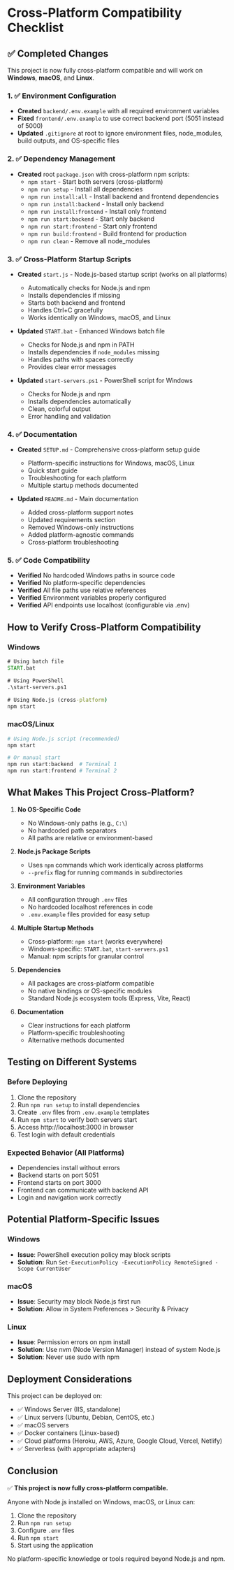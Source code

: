 # Cross-Platform Compatibility Checklist

## ✅ Completed Changes

This project is now fully cross-platform compatible and will work on **Windows**, **macOS**, and **Linux**.

### 1. ✅ Environment Configuration
- **Created** `backend/.env.example` with all required environment variables
- **Fixed** `frontend/.env.example` to use correct backend port (5051 instead of 5000)
- **Updated** `.gitignore` at root to ignore environment files, node_modules, build outputs, and OS-specific files

### 2. ✅ Dependency Management
- **Created** root `package.json` with cross-platform npm scripts:
  - `npm start` - Start both servers (cross-platform)
  - `npm run setup` - Install all dependencies
  - `npm run install:all` - Install backend and frontend dependencies
  - `npm run install:backend` - Install only backend
  - `npm run install:frontend` - Install only frontend
  - `npm run start:backend` - Start only backend
  - `npm run start:frontend` - Start only frontend
  - `npm run build:frontend` - Build frontend for production
  - `npm run clean` - Remove all node_modules

### 3. ✅ Cross-Platform Startup Scripts
- **Created** `start.js` - Node.js-based startup script (works on all platforms)
  - Automatically checks for Node.js and npm
  - Installs dependencies if missing
  - Starts both backend and frontend
  - Handles Ctrl+C gracefully
  - Works identically on Windows, macOS, and Linux

- **Updated** `START.bat` - Enhanced Windows batch file
  - Checks for Node.js and npm in PATH
  - Installs dependencies if `node_modules` missing
  - Handles paths with spaces correctly
  - Provides clear error messages

- **Updated** `start-servers.ps1` - PowerShell script for Windows
  - Checks for Node.js and npm
  - Installs dependencies automatically
  - Clean, colorful output
  - Error handling and validation

### 4. ✅ Documentation
- **Created** `SETUP.md` - Comprehensive cross-platform setup guide
  - Platform-specific instructions for Windows, macOS, Linux
  - Quick start guide
  - Troubleshooting for each platform
  - Multiple startup methods documented

- **Updated** `README.md` - Main documentation
  - Added cross-platform support notes
  - Updated requirements section
  - Removed Windows-only instructions
  - Added platform-agnostic commands
  - Cross-platform troubleshooting

### 5. ✅ Code Compatibility
- **Verified** No hardcoded Windows paths in source code
- **Verified** No platform-specific dependencies
- **Verified** All file paths use relative references
- **Verified** Environment variables properly configured
- **Verified** API endpoints use localhost (configurable via .env)

## How to Verify Cross-Platform Compatibility

### Windows
```cmd
# Using batch file
START.bat

# Using PowerShell
.\start-servers.ps1

# Using Node.js (cross-platform)
npm start
```

### macOS/Linux
```bash
# Using Node.js script (recommended)
npm start

# Or manual start
npm run start:backend  # Terminal 1
npm run start:frontend # Terminal 2
```

## What Makes This Project Cross-Platform?

1. **No OS-Specific Code**
   - No Windows-only paths (e.g., `C:\`)
   - No hardcoded path separators
   - All paths are relative or environment-based

2. **Node.js Package Scripts**
   - Uses `npm` commands which work identically across platforms
   - `--prefix` flag for running commands in subdirectories

3. **Environment Variables**
   - All configuration through `.env` files
   - No hardcoded localhost references in code
   - `.env.example` files provided for easy setup

4. **Multiple Startup Methods**
   - Cross-platform: `npm start` (works everywhere)
   - Windows-specific: `START.bat`, `start-servers.ps1`
   - Manual: npm scripts for granular control

5. **Dependencies**
   - All packages are cross-platform compatible
   - No native bindings or OS-specific modules
   - Standard Node.js ecosystem tools (Express, Vite, React)

6. **Documentation**
   - Clear instructions for each platform
   - Platform-specific troubleshooting
   - Alternative methods documented

## Testing on Different Systems

### Before Deploying
1. Clone the repository
2. Run `npm run setup` to install dependencies
3. Create `.env` files from `.env.example` templates
4. Run `npm start` to verify both servers start
5. Access http://localhost:3000 in browser
6. Test login with default credentials

### Expected Behavior (All Platforms)
- Dependencies install without errors
- Backend starts on port 5051
- Frontend starts on port 3000
- Frontend can communicate with backend API
- Login and navigation work correctly

## Potential Platform-Specific Issues

### Windows
- **Issue**: PowerShell execution policy may block scripts
- **Solution**: Run `Set-ExecutionPolicy -ExecutionPolicy RemoteSigned -Scope CurrentUser`

### macOS
- **Issue**: Security may block Node.js first run
- **Solution**: Allow in System Preferences > Security & Privacy

### Linux
- **Issue**: Permission errors on npm install
- **Solution**: Use nvm (Node Version Manager) instead of system Node.js
- **Solution**: Never use sudo with npm

## Deployment Considerations

This project can be deployed on:
- ✅ Windows Server (IIS, standalone)
- ✅ Linux servers (Ubuntu, Debian, CentOS, etc.)
- ✅ macOS servers
- ✅ Docker containers (Linux-based)
- ✅ Cloud platforms (Heroku, AWS, Azure, Google Cloud, Vercel, Netlify)
- ✅ Serverless (with appropriate adapters)

## Conclusion

✅ **This project is now fully cross-platform compatible.**

Anyone with Node.js installed on Windows, macOS, or Linux can:
1. Clone the repository
2. Run `npm run setup`
3. Configure `.env` files
4. Run `npm start`
5. Start using the application

No platform-specific knowledge or tools required beyond Node.js and npm.
